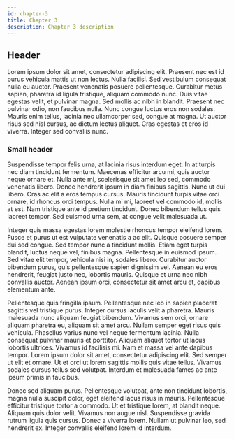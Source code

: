 ```yaml
---
id: chapter-3
title: Chapter 3
description: Chapter 3 description
---
```


## Header 

Lorem ipsum dolor sit amet, consectetur adipiscing elit. Praesent nec est id purus vehicula mattis ut non lectus. Nulla facilisi. Sed vestibulum consequat nulla eu auctor. Praesent venenatis posuere pellentesque. Curabitur metus sapien, pharetra id ligula tristique, aliquam commodo nunc. Duis vitae egestas velit, et pulvinar magna. Sed mollis ac nibh in blandit. Praesent nec pulvinar odio, non faucibus nulla. Nunc congue luctus eros non sodales. Mauris enim tellus, lacinia nec ullamcorper sed, congue at magna. Ut auctor risus sed nisl cursus, ac dictum lectus aliquet. Cras egestas et eros id viverra. Integer sed convallis nunc.

### Small header 

Suspendisse tempor felis urna, at lacinia risus interdum eget. In at turpis nec diam tincidunt fermentum. Maecenas efficitur arcu mi, quis auctor neque ornare et. Nulla ante mi, scelerisque sit amet leo sed, commodo venenatis libero. Donec hendrerit ipsum in diam finibus sagittis. Nunc ut dui libero. Cras ac elit a eros tempus cursus. Mauris tincidunt turpis vitae orci ornare, id rhoncus orci tempus. Nulla mi mi, laoreet vel commodo id, mollis at est. Nam tristique ante id pretium tincidunt. Donec bibendum tellus quis laoreet tempor. Sed euismod urna sem, at congue velit malesuada ut.

Integer quis massa egestas lorem molestie rhoncus tempor eleifend lorem. Fusce et purus ut est vulputate venenatis a ac elit. Quisque posuere semper dui sed congue. Sed tempor nunc a tincidunt mollis. Etiam eget turpis blandit, luctus neque vel, finibus magna. Pellentesque in euismod ipsum. Sed vitae elit tempor, vehicula nisi in, sodales libero. Curabitur auctor bibendum purus, quis pellentesque sapien dignissim vel. Aenean eu eros hendrerit, feugiat justo nec, lobortis mauris. Quisque et urna nec nibh convallis auctor. Aenean ipsum orci, consectetur sit amet arcu et, dapibus elementum ante.

Pellentesque quis fringilla ipsum. Pellentesque nec leo in sapien placerat sagittis vel tristique purus. Integer cursus iaculis velit a pharetra. Mauris malesuada nunc aliquam feugiat bibendum. Vivamus sem orci, ornare aliquam pharetra eu, aliquam sit amet arcu. Nullam semper eget risus quis vehicula. Phasellus varius nunc vel neque fermentum lacinia. Nulla consequat pulvinar mauris et porttitor. Aliquam aliquet tortor ut lacus lobortis ultrices. Vivamus id facilisis mi. Nam et massa vel ante dapibus tempor. Lorem ipsum dolor sit amet, consectetur adipiscing elit. Sed semper ut elit et ornare. Ut et orci ut lorem sagittis mollis quis vitae tellus. Vivamus sodales cursus tellus sed volutpat. Interdum et malesuada fames ac ante ipsum primis in faucibus.

Donec sed aliquam purus. Pellentesque volutpat, ante non tincidunt lobortis, magna nulla suscipit dolor, eget eleifend lacus risus in mauris. Pellentesque efficitur tristique tortor a commodo. Ut et tristique lorem, at blandit neque. Aliquam quis dolor velit. Vivamus non augue nisl. Suspendisse gravida rutrum ligula quis cursus. Donec a viverra lorem. Nullam ut pulvinar leo, sed hendrerit ex. Integer convallis eleifend lorem id interdum.

